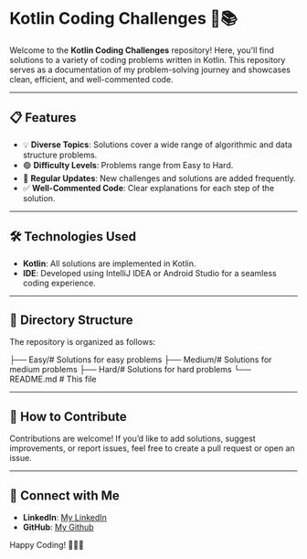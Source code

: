 # **Kotlin Coding Challenges** 🚀📚  

Welcome to the **Kotlin Coding Challenges** repository! Here, you'll find solutions to a variety of coding problems written in Kotlin. This repository serves as a documentation of my problem-solving journey and showcases clean, efficient, and well-commented code.  

---

## **📋 Features**  
- 💡 **Diverse Topics**: Solutions cover a wide range of algorithmic and data structure problems.  
- 🟢 **Difficulty Levels**: Problems range from Easy to Hard.  
- 🔄 **Regular Updates**: New challenges and solutions are added frequently.  
- ✅ **Well-Commented Code**: Clear explanations for each step of the solution.  

---

## **🛠️ Technologies Used**  
- **Kotlin**: All solutions are implemented in Kotlin.  
- **IDE**: Developed using IntelliJ IDEA or Android Studio for a seamless coding experience.  

---

## **📂 Directory Structure**  
The repository is organized as follows:

├── Easy/# Solutions for easy problems
├── Medium/# Solutions for medium problems
├── Hard/# Solutions for hard problems
└── README.md # This file

---

## **🤝 How to Contribute**  
Contributions are welcome! If you’d like to add solutions, suggest improvements, or report issues, feel free to create a pull request or open an issue.  

---

## **🔗 Connect with Me**  
- **LinkedIn**: [My LinkedIn](https://www.linkedin.com/in/ahmed-madhoun1)  
- **GitHub**: [My Github](https://github.com/ahmed-madhoun1)  

Happy Coding! 👨‍💻✨
